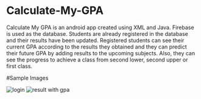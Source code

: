 # Calculate-My-GPA
Calculate My GPA is an android app created using XML and Java. Firebase is used as the database. Students are already registered in the database and their results have been updated. Registered students can see their current GPA according to the results they obtained and they can predict their future GPA by adding results to the upcoming subjects. Also, they can see the progress to achieve a class from second lower, second upper or first class. 

#Sample  Images

![login](https://user-images.githubusercontent.com/78161633/126273281-22e9d42e-8f8f-4863-acd5-5f66f173bdbc.PNG)
![result with gpa](https://user-images.githubusercontent.com/78161633/126273284-c23773d7-73d4-4114-94d4-b93fb4885467.PNG)
